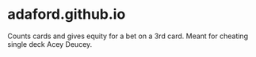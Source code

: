 # adaford.github.io

Counts cards and gives equity for a bet on a 3rd card.  Meant for cheating single deck Acey Deucey.
